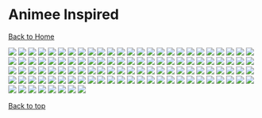 # Animee Inspired

[Back to Home](https://github.com/RickyFoots/Wallpapers/tree/main)

</h1>

<img src="https://github.com/RickyFoots/Wallpapers/blob/main/Collection/Digital Art/Anime Inspired/00030.png">

<img src="https://github.com/RickyFoots/Wallpapers/blob/main/Collection/Digital Art/Anime Inspired/00224.jpg">

<img src="https://github.com/RickyFoots/Wallpapers/blob/main/Collection/Digital Art/Anime Inspired/00239.jpg">

<img src="https://github.com/RickyFoots/Wallpapers/blob/main/Collection/Digital Art/Anime Inspired/00279.jpg">

<img src="https://github.com/RickyFoots/Wallpapers/blob/main/Collection/Digital Art/Anime Inspired/00288.png">

<img src="https://github.com/RickyFoots/Wallpapers/blob/main/Collection/Digital Art/Anime Inspired/00293.jpg">

<img src="https://github.com/RickyFoots/Wallpapers/blob/main/Collection/Digital Art/Anime Inspired/00355.png">

<img src="https://github.com/RickyFoots/Wallpapers/blob/main/Collection/Digital Art/Anime Inspired/08.jpg">

<img src="https://github.com/RickyFoots/Wallpapers/blob/main/Collection/Digital Art/Anime Inspired/10 - IkFbADX.png">

<img src="https://github.com/RickyFoots/Wallpapers/blob/main/Collection/Digital Art/Anime Inspired/11.jpg">

<img src="https://github.com/RickyFoots/Wallpapers/blob/main/Collection/Digital Art/Anime Inspired/14.jpg">

<img src="https://github.com/RickyFoots/Wallpapers/blob/main/Collection/Digital Art/Anime Inspired/20220404_2100_Do_not_disturb.jpg">

<img src="https://github.com/RickyFoots/Wallpapers/blob/main/Collection/Digital Art/Anime Inspired/20220523_1613_Seabreeze_03.jpg">

<img src="https://github.com/RickyFoots/Wallpapers/blob/main/Collection/Digital Art/Anime Inspired/20230515_222411.jpg">

<img src="https://github.com/RickyFoots/Wallpapers/blob/main/Collection/Digital Art/Anime Inspired/20230519_2334_wandering_whale_.jpg">

<img src="https://github.com/RickyFoots/Wallpapers/blob/main/Collection/Digital Art/Anime Inspired/20230712_2223_2023.5.24.jpg">

<img src="https://github.com/RickyFoots/Wallpapers/blob/main/Collection/Digital Art/Anime Inspired/20231028_1437_Ghost_hunter.jpg">

<img src="https://github.com/RickyFoots/Wallpapers/blob/main/Collection/Digital Art/Anime Inspired/20231106_2020_Practice_41.jpg">

<img src="https://github.com/RickyFoots/Wallpapers/blob/main/Collection/Digital Art/Anime Inspired/24 - e47ScRz.jpg">

<img src="https://github.com/RickyFoots/Wallpapers/blob/main/Collection/Digital Art/Anime Inspired/28 - YnL7CTg.jpg">

<img src="https://github.com/RickyFoots/Wallpapers/blob/main/Collection/Digital Art/Anime Inspired/30 - VvwyRE1.jpg">

<img src="https://github.com/RickyFoots/Wallpapers/blob/main/Collection/Digital Art/Anime Inspired/31 - CjTmQ8s.jpg">

<img src="https://github.com/RickyFoots/Wallpapers/blob/main/Collection/Digital Art/Anime Inspired/31 - qmiPsd0.jpg">

<img src="https://github.com/RickyFoots/Wallpapers/blob/main/Collection/Digital Art/Anime Inspired/33.jpg">

<img src="https://github.com/RickyFoots/Wallpapers/blob/main/Collection/Digital Art/Anime Inspired/37 - zZ6lun8.jpg">

<img src="https://github.com/RickyFoots/Wallpapers/blob/main/Collection/Digital Art/Anime Inspired/45 - CbVXE5h.jpg">

<img src="https://github.com/RickyFoots/Wallpapers/blob/main/Collection/Digital Art/Anime Inspired/4X3z4Ha.jpeg">

<img src="https://github.com/RickyFoots/Wallpapers/blob/main/Collection/Digital Art/Anime Inspired/56 - CoYBP2x.jpg">

<img src="https://github.com/RickyFoots/Wallpapers/blob/main/Collection/Digital Art/Anime Inspired/5a1c8031-3c4e-4b2e-96ef-5b17d8c1c948.jpg">

<img src="https://github.com/RickyFoots/Wallpapers/blob/main/Collection/Digital Art/Anime Inspired/60 - E9YRV2B.jpg">

<img src="https://github.com/RickyFoots/Wallpapers/blob/main/Collection/Digital Art/Anime Inspired/60 - H2xoVzi.jpg">

<img src="https://github.com/RickyFoots/Wallpapers/blob/main/Collection/Digital Art/Anime Inspired/62 - I7QzImd.jpg">

<img src="https://github.com/RickyFoots/Wallpapers/blob/main/Collection/Digital Art/Anime Inspired/63 - 89NstXc.jpg">

<img src="https://github.com/RickyFoots/Wallpapers/blob/main/Collection/Digital Art/Anime Inspired/63 - 9QX28Vi.jpg">

<img src="https://github.com/RickyFoots/Wallpapers/blob/main/Collection/Digital Art/Anime Inspired/63.jpg">

<img src="https://github.com/RickyFoots/Wallpapers/blob/main/Collection/Digital Art/Anime Inspired/7K7oRvk.jpeg">

<img src="https://github.com/RickyFoots/Wallpapers/blob/main/Collection/Digital Art/Anime Inspired/9DikRoN.jpeg">

<img src="https://github.com/RickyFoots/Wallpapers/blob/main/Collection/Digital Art/Anime Inspired/9Tej6V0.jpeg">

<img src="https://github.com/RickyFoots/Wallpapers/blob/main/Collection/Digital Art/Anime Inspired/Animegirl-by-Water.jpg">

<img src="https://github.com/RickyFoots/Wallpapers/blob/main/Collection/Digital Art/Anime Inspired/AsianPond.jpg">

<img src="https://github.com/RickyFoots/Wallpapers/blob/main/Collection/Digital Art/Anime Inspired/Bossfight_In_The_Snow.jpg">

<img src="https://github.com/RickyFoots/Wallpapers/blob/main/Collection/Digital Art/Anime Inspired/Looking_over_the_Waves.jpg">

<img src="https://github.com/RickyFoots/Wallpapers/blob/main/Collection/Digital Art/Anime Inspired/OD_house_day.jpg">

<img src="https://github.com/RickyFoots/Wallpapers/blob/main/Collection/Digital Art/Anime Inspired/OD_house_morn.jpg">

<img src="https://github.com/RickyFoots/Wallpapers/blob/main/Collection/Digital Art/Anime Inspired/OD_house_night_sat.jpg">

<img src="https://github.com/RickyFoots/Wallpapers/blob/main/Collection/Digital Art/Anime Inspired/Red_Leaf_Valley.jpg">

<img src="https://github.com/RickyFoots/Wallpapers/blob/main/Collection/Digital Art/Anime Inspired/Street_Night.jpg">

<img src="https://github.com/RickyFoots/Wallpapers/blob/main/Collection/Digital Art/Anime Inspired/WallpaperDog-10819503.jpg">

<img src="https://github.com/RickyFoots/Wallpapers/blob/main/Collection/Digital Art/Anime Inspired/Watching_From_Above.jpg">

<img src="https://github.com/RickyFoots/Wallpapers/blob/main/Collection/Digital Art/Anime Inspired/aTzsemi.jpeg">

<img src="https://github.com/RickyFoots/Wallpapers/blob/main/Collection/Digital Art/Anime Inspired/andrew-maleski-ghostly-gate.jpg">

<img src="https://github.com/RickyFoots/Wallpapers/blob/main/Collection/Digital Art/Anime Inspired/arseniy-chebynkin-tokyo-street-night.jpg">

<img src="https://github.com/RickyFoots/Wallpapers/blob/main/Collection/Digital Art/Anime Inspired/bbajwew11ge81.png">

<img src="https://github.com/RickyFoots/Wallpapers/blob/main/Collection/Digital Art/Anime Inspired/cy4p34m246161.jpg">

<img src="https://github.com/RickyFoots/Wallpapers/blob/main/Collection/Digital Art/Anime Inspired/es2_day.jpg">

<img src="https://github.com/RickyFoots/Wallpapers/blob/main/Collection/Digital Art/Anime Inspired/es2_morning.jpg">

<img src="https://github.com/RickyFoots/Wallpapers/blob/main/Collection/Digital Art/Anime Inspired/es2_night.jpg">

<img src="https://github.com/RickyFoots/Wallpapers/blob/main/Collection/Digital Art/Anime Inspired/es3_day.jpg">

<img src="https://github.com/RickyFoots/Wallpapers/blob/main/Collection/Digital Art/Anime Inspired/es3_morning.jpg">

<img src="https://github.com/RickyFoots/Wallpapers/blob/main/Collection/Digital Art/Anime Inspired/es3_night.jpg">

<img src="https://github.com/RickyFoots/Wallpapers/blob/main/Collection/Digital Art/Anime Inspired/es4_day.jpg">

<img src="https://github.com/RickyFoots/Wallpapers/blob/main/Collection/Digital Art/Anime Inspired/es4_morning.jpg">

<img src="https://github.com/RickyFoots/Wallpapers/blob/main/Collection/Digital Art/Anime Inspired/es4_night.jpg">

<img src="https://github.com/RickyFoots/Wallpapers/blob/main/Collection/Digital Art/Anime Inspired/es5_day.jpg">

<img src="https://github.com/RickyFoots/Wallpapers/blob/main/Collection/Digital Art/Anime Inspired/es5_morning.jpg">

<img src="https://github.com/RickyFoots/Wallpapers/blob/main/Collection/Digital Art/Anime Inspired/es5_night.jpg">

<img src="https://github.com/RickyFoots/Wallpapers/blob/main/Collection/Digital Art/Anime Inspired/es6_day.jpg">

<img src="https://github.com/RickyFoots/Wallpapers/blob/main/Collection/Digital Art/Anime Inspired/es6_morning.jpg">

<img src="https://github.com/RickyFoots/Wallpapers/blob/main/Collection/Digital Art/Anime Inspired/es6_night.jpg">

<img src="https://github.com/RickyFoots/Wallpapers/blob/main/Collection/Digital Art/Anime Inspired/es7_day.jpg">

<img src="https://github.com/RickyFoots/Wallpapers/blob/main/Collection/Digital Art/Anime Inspired/es7_morning.jpg">

<img src="https://github.com/RickyFoots/Wallpapers/blob/main/Collection/Digital Art/Anime Inspired/es7_night.jpg">

<img src="https://github.com/RickyFoots/Wallpapers/blob/main/Collection/Digital Art/Anime Inspired/es_day.jpg">

<img src="https://github.com/RickyFoots/Wallpapers/blob/main/Collection/Digital Art/Anime Inspired/es_morning.jpg">

<img src="https://github.com/RickyFoots/Wallpapers/blob/main/Collection/Digital Art/Anime Inspired/es_night.png">

<img src="https://github.com/RickyFoots/Wallpapers/blob/main/Collection/Digital Art/Anime Inspired/image1.png">

<img src="https://github.com/RickyFoots/Wallpapers/blob/main/Collection/Digital Art/Anime Inspired/itdo8g9346161.jpg">

<img src="https://github.com/RickyFoots/Wallpapers/blob/main/Collection/Digital Art/Anime Inspired/k2mn7eyhg4i81.png">

<img src="https://github.com/RickyFoots/Wallpapers/blob/main/Collection/Digital Art/Anime Inspired/lakeside.jpg">

<img src="https://github.com/RickyFoots/Wallpapers/blob/main/Collection/Digital Art/Anime Inspired/leaning.png">

<img src="https://github.com/RickyFoots/Wallpapers/blob/main/Collection/Digital Art/Anime Inspired/paradise.jpg">

<img src="https://github.com/RickyFoots/Wallpapers/blob/main/Collection/Digital Art/Anime Inspired/pastel-car.png">

<img src="https://github.com/RickyFoots/Wallpapers/blob/main/Collection/Digital Art/Anime Inspired/perfect.jpg">

<img src="https://github.com/RickyFoots/Wallpapers/blob/main/Collection/Digital Art/Anime Inspired/pixiv_74390937_p2.png">

<img src="https://github.com/RickyFoots/Wallpapers/blob/main/Collection/Digital Art/Anime Inspired/reflection-pool.jpg">

<img src="https://github.com/RickyFoots/Wallpapers/blob/main/Collection/Digital Art/Anime Inspired/sipnpt3446161.jpg">

<img src="https://github.com/RickyFoots/Wallpapers/blob/main/Collection/Digital Art/Anime Inspired/starwars-new.png">

<img src="https://github.com/RickyFoots/Wallpapers/blob/main/Collection/Digital Art/Anime Inspired/tacosauceninja-blossoms.jpg">

<img src="https://github.com/RickyFoots/Wallpapers/blob/main/Collection/Digital Art/Anime Inspired/wallhaven-3zp6o9.jpg">

<img src="https://github.com/RickyFoots/Wallpapers/blob/main/Collection/Digital Art/Anime Inspired/wallhaven-45k7g5.jpg">

<img src="https://github.com/RickyFoots/Wallpapers/blob/main/Collection/Digital Art/Anime Inspired/wallhaven-5g5p87.jpg">

<img src="https://github.com/RickyFoots/Wallpapers/blob/main/Collection/Digital Art/Anime Inspired/wallhaven-72m3jv.jpg">

<img src="https://github.com/RickyFoots/Wallpapers/blob/main/Collection/Digital Art/Anime Inspired/wallhaven-e7j33o_3840x2160-degirl.png">

<img src="https://github.com/RickyFoots/Wallpapers/blob/main/Collection/Digital Art/Anime Inspired/wallhaven-e7j33o_3840x2160.png">

<img src="https://github.com/RickyFoots/Wallpapers/blob/main/Collection/Digital Art/Anime Inspired/wallhaven-kxwpr7.jpg">

<img src="https://github.com/RickyFoots/Wallpapers/blob/main/Collection/Digital Art/Anime Inspired/wallhaven-q21vkl.jpg">

<img src="https://github.com/RickyFoots/Wallpapers/blob/main/Collection/Digital Art/Anime Inspired/wallhaven-q6q6qq.jpg">

<img src="https://github.com/RickyFoots/Wallpapers/blob/main/Collection/Digital Art/Anime Inspired/wallhaven-qz21l7.jpg">

<img src="https://github.com/RickyFoots/Wallpapers/blob/main/Collection/Digital Art/Anime Inspired/wallpaper1.jpg">

<img src="https://github.com/RickyFoots/Wallpapers/blob/main/Collection/Digital Art/Anime Inspired/wallpaper2.jpg">

<img src="https://github.com/RickyFoots/Wallpapers/blob/main/Collection/Digital Art/Anime Inspired/wallpaper3.jpg">

<img src="https://github.com/RickyFoots/Wallpapers/blob/main/Collection/Digital Art/Anime Inspired/wallpaper4.jpg">

<img src="https://github.com/RickyFoots/Wallpapers/blob/main/Collection/Digital Art/Anime Inspired/wallpaper5.jpg">

<img src="https://github.com/RickyFoots/Wallpapers/blob/main/Collection/Digital Art/Anime Inspired/wallpaper6.jpg">

<img src="https://github.com/RickyFoots/Wallpapers/blob/main/Collection/Digital Art/Anime Inspired/wallpaper7.jpg">

<img src="https://github.com/RickyFoots/Wallpapers/blob/main/Collection/Digital Art/Anime Inspired/xavier-cuenca-samurai.jpg">

<img src="https://github.com/RickyFoots/Wallpapers/blob/main/Collection/Digital Art/Anime Inspired/yawning-cat.jpg">

<img src="https://github.com/RickyFoots/Wallpapers/blob/main/Collection/Digital Art/Anime Inspired/yhaucvz246161.jpg">

[Back to top](#Top)